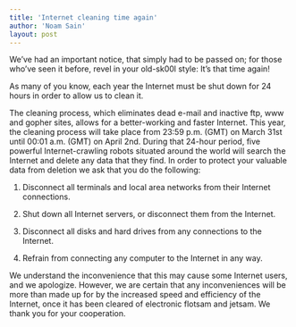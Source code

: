 ```yaml
---
title: 'Internet cleaning time again'
author: 'Noam Sain'
layout: post
---
```


We’ve had an important notice, that simply had to be passed on; for those who’ve seen it before, revel in your old-sk00l style: It’s that time again!

As many of you know, each year the Internet must be shut down for 24 hours in order to allow us to clean it.

The cleaning process, which eliminates dead e-mail and inactive ftp, www and gopher sites, allows for a better-working and faster Internet. This year, the cleaning process will take place from 23:59 p.m. (GMT) on March 31st until 00:01 a.m. (GMT) on April 2nd. During that 24-hour period, five powerful Internet-crawling robots situated around the world will search the Internet and delete any data that they find. In order to protect your valuable data from deletion we ask that you do the following:

1. Disconnect all terminals and local area networks from their Internet connections.

2. Shut down all Internet servers, or disconnect them from the Internet.

3. Disconnect all disks and hard drives from any connections to the Internet.

4. Refrain from connecting any computer to the Internet in any way.

We understand the inconvenience that this may cause some Internet users, and we apologize. However, we are certain that any inconveniences will be more than made up for by the increased speed and efficiency of the Internet, once it has been cleared of electronic flotsam and jetsam. We thank you for your cooperation.

